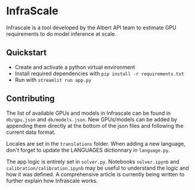 # InfraScale

Infrascale is a tool developed by the Albert API team to estimate GPU requirements to do model inference at scale.

## Quickstart

- Create and activate a python virtual environment
- Install required dependencies with `pip install -r requirements.txt`
- Run with `streamlit run app.py`

## Contributing

The list of available GPUs and models in Infrascale can be found in `db/gpu.json` and `db/models.json`. New GPUs/models can be added by appending them directly at the bottom of the json files and following the current data format.

Locales are set in the `translations` folder. When adding a new language, don't forget to update the LANGUAGES dictionnary in `language.py`.

The app logic is entirely set in `solver.py`. Notebooks `solver.ipynb` and `calibration/calibration.ipynb` may be useful to understand the logic and how it was defined. A comprehensive article is currently being written to further explain how Infrascale works. 